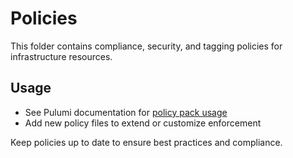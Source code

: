 
# Policies

This folder contains compliance, security, and tagging policies for infrastructure resources.

## Usage
- See Pulumi documentation for [policy pack usage](https://www.pulumi.com/docs/guides/policy-as-code/)
- Add new policy files to extend or customize enforcement

Keep policies up to date to ensure best practices and compliance.
